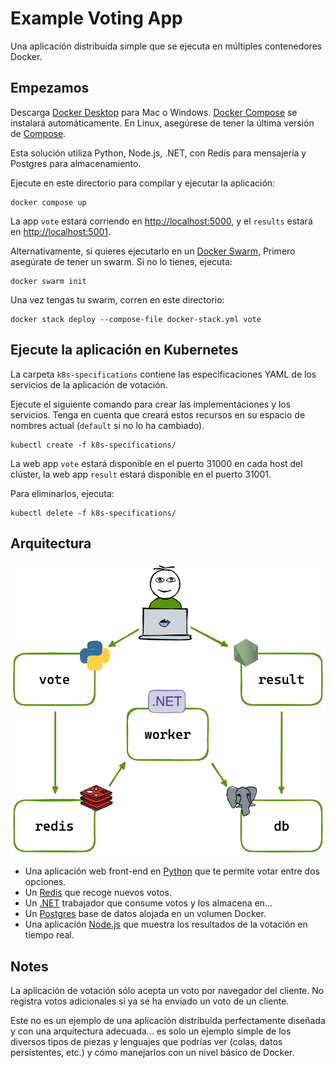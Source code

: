 # Example Voting App

Una aplicación distribuida simple que se ejecuta en múltiples contenedores Docker.

## Empezamos

Descarga [Docker Desktop](https://www.docker.com/products/docker-desktop) para Mac o Windows. [Docker Compose](https://docs.docker.com/compose) se instalará automáticamente. En Linux, asegúrese de tener la última versión de [Compose](https://docs.docker.com/compose/install/).

Esta solución utiliza Python, Node.js, .NET, con Redis para mensajería y Postgres para almacenamiento.

Ejecute en este directorio para compilar y ejecutar la aplicación:

```shell
docker compose up
```

La app `vote` estará corriendo en [http://localhost:5000](http://localhost:5000), y el `results` estará en [http://localhost:5001](http://localhost:5001).

Alternativamente, si quieres ejecutarlo en un [Docker Swarm](https://docs.docker.com/engine/swarm/), Primero asegúrate de tener un swarm. Si no lo tienes, ejecuta:

```shell
docker swarm init
```

Una vez tengas tu swarm, corren en este directorio:

```shell
docker stack deploy --compose-file docker-stack.yml vote
```

## Ejecute la aplicación en Kubernetes

La carpeta `k8s-specifications` contiene las especificaciones YAML de los servicios de la aplicación de votación.

Ejecute el siguiente comando para crear las implementaciones y los servicios. Tenga en cuenta que creará estos recursos en su espacio de nombres actual (`default` si no lo ha cambiado).

```shell
kubectl create -f k8s-specifications/
```

La web app `vote` estará disponible en el puerto 31000 en cada host del clúster, la web app `result` estará disponible en el puerto 31001.

Para eliminarlos, ejecuta:

```shell
kubectl delete -f k8s-specifications/
```

## Arquitectura

![Architecture diagram](./sources/architecture.excalidraw.png)

* Una aplicación web front-end en [Python](/example-voting-app/vote/) que te permite votar entre dos opciones.
* Un [Redis](https://hub.docker.com/_/redis/) que recoge nuevos votos.
* Un [.NET](/example-voting-app/worker/) trabajador que consume votos y los almacena en...
* Un [Postgres](https://hub.docker.com/_/postgres/) base de datos alojada en un volumen Docker.
* Una aplicación [Node.js](/example-voting-app/result/) que muestra los resultados de la votación en tiempo real.

## Notes

La aplicación de votación sólo acepta un voto por navegador del cliente. No registra votos adicionales si ya se ha enviado un voto de un cliente.

Este no es un ejemplo de una aplicación distribuida perfectamente diseñada y con una arquitectura adecuada... es solo un ejemplo simple de los diversos tipos de piezas y lenguajes que podrías ver (colas, datos persistentes, etc.) y cómo manejarlos con un nivel básico de Docker.
